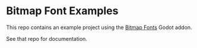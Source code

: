 # Bitmap Font Examples

This repo contains an example project using the [Bitmap Fonts](https://github.com/iamcal/godot-bitmap-fonts) Godot addon.

See that repo for documentation.
